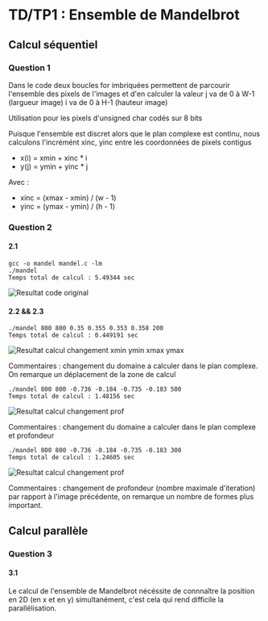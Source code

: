# TD/TP1 : Ensemble de Mandelbrot

## Calcul séquentiel

### Question 1 

Dans le code deux boucles for imbriquées permettent de parcourir l'ensemble des pixels de l'images et d'en calculer la valeur
  j va de 0 à W-1 (largueur image)
  i va de 0 à H-1 (hauteur image) 

Utilisation pour les pixels d'unsigned char codés sur 8 bits

Puisque l'ensemble est discret alors que le plan complexe est continu, nous calculons l'incrémént xinc, yinc entre les coordonnées de pixels contigus

  * x(i) = xmin + xinc * i
  * y(j) = ymin + yinc * j

Avec :

  * xinc = (xmax - xmin) / (w - 1)
  * yinc = (ymax - ymin) / (h - 1)

### Question 2

#### 2.1
```
gcc -o mandel mandel.c -lm  
./mandel  
Temps total de calcul : 5.49344 sec
```

![Resultat code original](mandel_base.ras)

#### 2.2 && 2.3
```
./mandel 800 800 0.35 0.355 0.353 0.358 200  
Temps total de calcul : 0.449191 sec
```

![Resultat calcul changement xmin ymin xmax ymax](mandel_800_800_0.35_0.355_0.353_0.358_200.ras)

Commentaires : changement du domaine a calculer dans le plan complexe. On remarque un déplacement de la zone de calcul

```
./mandel 800 800 -0.736 -0.184 -0.735 -0.183 500  
Temps total de calcul : 1.48156 sec
```

![Resultat calcul changement prof](mandel_800_800_-0.736_-0.184_-0.735_-0.183_500.ras)

Commentaires : changement du domaine a calculer dans le plan complexe et profondeur


```
./mandel 800 800 -0.736 -0.184 -0.735 -0.183 300  
Temps total de calcul : 1.24605 sec
```

![Resultat calcul changement prof](mandel_800_800_-0.736_-0.184_-0.735_-0.183_300.ras)

Commentaires : changement de profondeur (nombre maximale d'iteration) par rapport à l'image précédente, on remarque un nombre de formes plus important.

## Calcul parallèle

### Question 3

#### 3.1

Le calcul de l'ensemble de Mandelbrot nécéssite de connnaître la position en 2D (en x et en y) simultanément, c'est cela qui rend difficile la parallélisation.